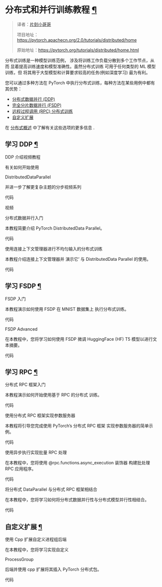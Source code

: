 


# 分布式和并行训练教程 [¶](#distributed-and-parallel-training-tutorials "固定链接到此标题")


> 译者：[片刻小哥哥](https://github.com/jiangzhonglian)
>
> 项目地址：<https://pytorch.apachecn.org/2.0/tutorials/distributed/home>
>
> 原始地址：<https://pytorch.org/tutorials/distributed/home.html>




 分布式训练是一种模型训练范例，
涉及将训练工作负载分散到多个工作节点，从而
显着提高训练速度和模型准确性。虽然分布式训练
可用于任何类型的 ML 模型训练，但
将其用于大型模型和计算要求较高的任务(例如深度学习)
最为有利。




 您可以通过多种方法在 PyTorch 中执行分布式训练，每种方法在某些用例中都有其优势：



* [分布式数据并行 (DDP)](#learn-ddp)
* [完全分片数据并行 (FSDP)](#learn-fsdp)
* [远程过程调用 (RPC) 分布式训练](#learn-rpc) 
* [自定义扩展](#custom-extensions)



 在 [分布式概述](../beginner/dist_overview.html) 中了解有关这些选项的更多信息
.





## 学习 DDP [¶](#learn-ddp "此标题的永久链接")













 DDP 介绍视频教程
 

 有关如何开始使用
 
 DistributedDataParallel
 
 并进一步了解更复杂主题的分步视频系列










 代码










 视频















 分布式数据并行入门
 

 本教程简要介绍 PyTorch
DistributedData Parallel。










 代码















 使用连接上下文管理器进行不均匀输入的分布式训练



 本教程介绍连接上下文管理器并
演示它’ 与 DistributedData Parallel 的使用。










 代码














## 学习 FSDP [¶](#learn-fsdp "永久链接到此标题")













 FSDP 入门
 

 本教程演示如何使用 FSDP 在 MNIST 数据集上
执行分布式训练。










 代码















 FSDP Advanced
 

 在本教程中，您将学习如何使用 FSDP 微调 HuggingFace (HF) T5
模型以进行文本摘要。










 代码














## 学习 RPC [¶](#learn-rpc "永久链接到此标题")













 分布式 RPC 框架入门
 

 本教程演示如何开始使用基于 RPC 的分布式
训练。










 代码















 使用分布式 RPC 框架实现参数服务器
 

 本教程将引导您完成使用 PyTorch’s 分布式 RPC 框架
实现参数服务器的简单示例。










 代码















 使用异步执行实现批量 RPC 处理
 

 在本教程中，您将使用 @rpc.functions.async_execution 装饰器
构建批处理 RPC 应用程序。










 代码



















 将分布式 DataParallel 与分布式 RPC 框架相结合
 

 在本教程中，您将学习如何将分布式数据并行性与分布式模型并行性相结合。










 代码














## 自定义扩展 [¶](#custom-extensions "永久链接到此标题")













 使用 Cpp 扩展自定义进程组后端
 

 在本教程中，您将学习实现自定义
 
 ProcessGroup
 
 后端并使用 
cpp 扩展将其插入 PyTorch 分布式包。










 代码
















